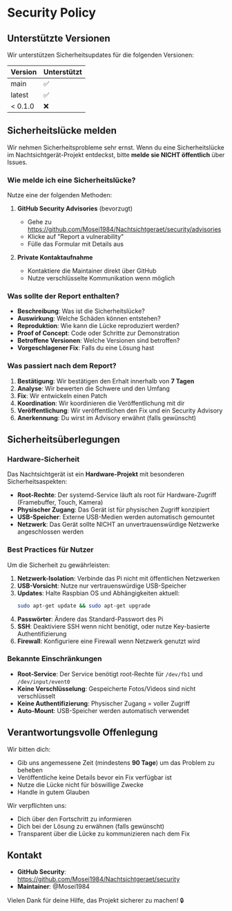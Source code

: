 # Security Policy

## Unterstützte Versionen

Wir unterstützen Sicherheitsupdates für die folgenden Versionen:

| Version | Unterstützt          |
| ------- | -------------------- |
| main    | :white_check_mark:   |
| latest  | :white_check_mark:   |
| < 0.1.0 | :x:                  |

## Sicherheitslücke melden

Wir nehmen Sicherheitsprobleme sehr ernst. Wenn du eine Sicherheitslücke im Nachtsichtgerät-Projekt entdeckst, bitte **melde sie NICHT öffentlich** über Issues.

### Wie melde ich eine Sicherheitslücke?

Nutze eine der folgenden Methoden:

1. **GitHub Security Advisories** (bevorzugt)
   - Gehe zu https://github.com/Mosei1984/Nachtsichtgeraet/security/advisories
   - Klicke auf "Report a vulnerability"
   - Fülle das Formular mit Details aus

2. **Private Kontaktaufnahme**
   - Kontaktiere die Maintainer direkt über GitHub
   - Nutze verschlüsselte Kommunikation wenn möglich

### Was sollte der Report enthalten?

- **Beschreibung**: Was ist die Sicherheitslücke?
- **Auswirkung**: Welche Schäden können entstehen?
- **Reproduktion**: Wie kann die Lücke reproduziert werden?
- **Proof of Concept**: Code oder Schritte zur Demonstration
- **Betroffene Versionen**: Welche Versionen sind betroffen?
- **Vorgeschlagener Fix**: Falls du eine Lösung hast

### Was passiert nach dem Report?

1. **Bestätigung**: Wir bestätigen den Erhalt innerhalb von **7 Tagen**
2. **Analyse**: Wir bewerten die Schwere und den Umfang
3. **Fix**: Wir entwickeln einen Patch
4. **Koordination**: Wir koordinieren die Veröffentlichung mit dir
5. **Veröffentlichung**: Wir veröffentlichen den Fix und ein Security Advisory
6. **Anerkennung**: Du wirst im Advisory erwähnt (falls gewünscht)

## Sicherheitsüberlegungen

### Hardware-Sicherheit

Das Nachtsichtgerät ist ein **Hardware-Projekt** mit besonderen Sicherheitsaspekten:

- **Root-Rechte**: Der systemd-Service läuft als root für Hardware-Zugriff (Framebuffer, Touch, Kamera)
- **Physischer Zugang**: Das Gerät ist für physischen Zugriff konzipiert
- **USB-Speicher**: Externe USB-Medien werden automatisch gemountet
- **Netzwerk**: Das Gerät sollte NICHT an unvertrauenswürdige Netzwerke angeschlossen werden

### Best Practices für Nutzer

Um die Sicherheit zu gewährleisten:

1. **Netzwerk-Isolation**: Verbinde das Pi nicht mit öffentlichen Netzwerken
2. **USB-Vorsicht**: Nutze nur vertrauenswürdige USB-Speicher
3. **Updates**: Halte Raspbian OS und Abhängigkeiten aktuell:
   ```bash
   sudo apt-get update && sudo apt-get upgrade
   ```
4. **Passwörter**: Ändere das Standard-Passwort des Pi
5. **SSH**: Deaktiviere SSH wenn nicht benötigt, oder nutze Key-basierte Authentifizierung
6. **Firewall**: Konfiguriere eine Firewall wenn Netzwerk genutzt wird

### Bekannte Einschränkungen

- **Root-Service**: Der Service benötigt root-Rechte für `/dev/fb1` und `/dev/input/event0`
- **Keine Verschlüsselung**: Gespeicherte Fotos/Videos sind nicht verschlüsselt
- **Keine Authentifizierung**: Physischer Zugang = voller Zugriff
- **Auto-Mount**: USB-Speicher werden automatisch verwendet

## Verantwortungsvolle Offenlegung

Wir bitten dich:

- Gib uns angemessene Zeit (mindestens **90 Tage**) um das Problem zu beheben
- Veröffentliche keine Details bevor ein Fix verfügbar ist
- Nutze die Lücke nicht für böswillige Zwecke
- Handle in gutem Glauben

Wir verpflichten uns:

- Dich über den Fortschritt zu informieren
- Dich bei der Lösung zu erwähnen (falls gewünscht)
- Transparent über die Lücke zu kommunizieren nach dem Fix

## Kontakt

- **GitHub Security**: https://github.com/Mosei1984/Nachtsichtgeraet/security
- **Maintainer**: @Mosei1984

Vielen Dank für deine Hilfe, das Projekt sicherer zu machen! 🔒
